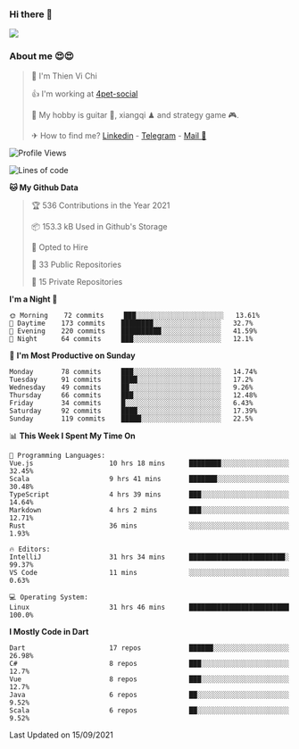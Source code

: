 ### Hi there 👋
![](https://media1.tenor.com/images/9aa4aee77151757a310fcdb4b8fd2a0a/tenor.gif?itemid=12671405)

### About me 😍😍

> 🙎 I'm Thien Vi Chi
> 
> 👍 I'm working at [4pet-social](https://github.com/4pet-social)
>
> 🥞 My hobby is guitar 🎸, xiangqi ♟ and strategy game 🎮.
> 
> ✈ How to find me? [Linkedin](https://www.linkedin.com/in/tvc12/) - [Telegram](https://t.me/yeutham212) - [Mail 📧](mailto:meomeocf98@gmail.com)
> 

<!--START_SECTION:waka-->
![Profile Views](http://img.shields.io/badge/Profile%20Views-8-blue)

![Lines of code](https://img.shields.io/badge/From%20Hello%20World%20I%27ve%20Written-745887%20lines%20of%20code-blue)

**🐱 My Github Data** 

> 🏆 536 Contributions in the Year 2021
 > 
> 📦 153.3 kB Used in Github's Storage 
 > 
> 💼 Opted to Hire
 > 
> 📜 33 Public Repositories 
 > 
> 🔑 15 Private Repositories  
 > 
**I'm a Night 🦉** 

```text
🌞 Morning    72 commits     ███░░░░░░░░░░░░░░░░░░░░░░   13.61% 
🌆 Daytime    173 commits    ████████░░░░░░░░░░░░░░░░░   32.7% 
🌃 Evening    220 commits    ██████████░░░░░░░░░░░░░░░   41.59% 
🌙 Night      64 commits     ███░░░░░░░░░░░░░░░░░░░░░░   12.1%

```
📅 **I'm Most Productive on Sunday** 

```text
Monday       78 commits     ███░░░░░░░░░░░░░░░░░░░░░░   14.74% 
Tuesday      91 commits     ████░░░░░░░░░░░░░░░░░░░░░   17.2% 
Wednesday    49 commits     ██░░░░░░░░░░░░░░░░░░░░░░░   9.26% 
Thursday     66 commits     ███░░░░░░░░░░░░░░░░░░░░░░   12.48% 
Friday       34 commits     █░░░░░░░░░░░░░░░░░░░░░░░░   6.43% 
Saturday     92 commits     ████░░░░░░░░░░░░░░░░░░░░░   17.39% 
Sunday       119 commits    █████░░░░░░░░░░░░░░░░░░░░   22.5%

```


📊 **This Week I Spent My Time On** 

```text
💬 Programming Languages: 
Vue.js                   10 hrs 18 mins      ████████░░░░░░░░░░░░░░░░░   32.45% 
Scala                    9 hrs 41 mins       ███████░░░░░░░░░░░░░░░░░░   30.48% 
TypeScript               4 hrs 39 mins       ███░░░░░░░░░░░░░░░░░░░░░░   14.64% 
Markdown                 4 hrs 2 mins        ███░░░░░░░░░░░░░░░░░░░░░░   12.71% 
Rust                     36 mins             ░░░░░░░░░░░░░░░░░░░░░░░░░   1.93%

🔥 Editors: 
IntelliJ                 31 hrs 34 mins      ████████████████████████░   99.37% 
VS Code                  11 mins             ░░░░░░░░░░░░░░░░░░░░░░░░░   0.63%

💻 Operating System: 
Linux                    31 hrs 46 mins      █████████████████████████   100.0%

```

**I Mostly Code in Dart** 

```text
Dart                     17 repos            ██████░░░░░░░░░░░░░░░░░░░   26.98% 
C#                       8 repos             ███░░░░░░░░░░░░░░░░░░░░░░   12.7% 
Vue                      8 repos             ███░░░░░░░░░░░░░░░░░░░░░░   12.7% 
Java                     6 repos             ██░░░░░░░░░░░░░░░░░░░░░░░   9.52% 
Scala                    6 repos             ██░░░░░░░░░░░░░░░░░░░░░░░   9.52%

```



 Last Updated on 15/09/2021
<!--END_SECTION:waka-->